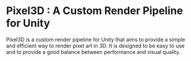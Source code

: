 # Pixel3D : A Custom Render Pipeline for Unity

Pixel3D is a custom render pipeline for Unity that aims to provide a simple and efficient way to render pixel art in 3D. It is designed to be easy to use and to provide a good balance between performance and visual quality.
